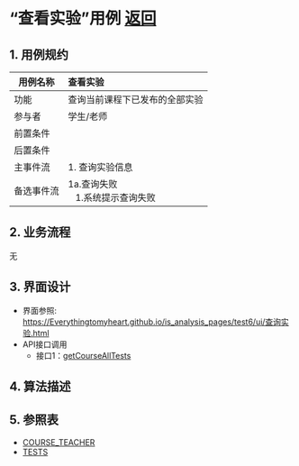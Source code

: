 # “查看实验”用例 [返回](../README.md)

## 1. 用例规约

|用例名称|查看实验|
|-------|:-------------|
|功能|查询当前课程下已发布的全部实验|
|参与者|学生/老师|
|前置条件| |
|后置条件| |
|主事件流| 1. 查询实验信息|
|备选事件流|1a.查询失败 <br>&nbsp;&nbsp; 1.系统提示查询失败|

## 2. 业务流程
无

## 3. 界面设计
- 界面参照: https://Everythingtomyheart.github.io/is_analysis_pages/test6/ui/查询实验.html
- API接口调用
    - 接口1：[getCourseAllTests](../接口/getCourseAllTests.md)

## 4. 算法描述
    
## 5. 参照表
- [COURSE_TEACHER](../DB/README.md/#COURSE_TEACHER)
- [TESTS](../DB/README.md/#TESTS)